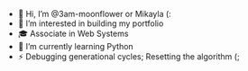 - 👋 Hi, I’m @3am-moonflower or Mikayla (:
- 👀 I’m interested in building my portfolio
- 🎓 Associate in Web Systems
- 🌱 I’m currently learning Python
- ⚡ Debugging generational cycles; Resetting the algorithm (;

<!---
3am-moonflower/3am-moonflower is a ✨ special ✨ repository because its `README.md` (this file) appears on your GitHub profile.
You can click the Preview link to take a look at your changes.
--->
